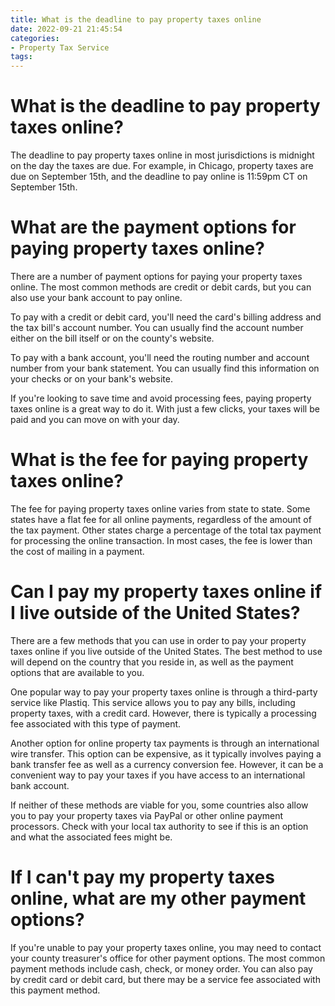 ```yaml
---
title: What is the deadline to pay property taxes online
date: 2022-09-21 21:45:54
categories:
- Property Tax Service
tags:
---
```



#  What is the deadline to pay property taxes online?

The deadline to pay property taxes online in most jurisdictions is midnight on the day the taxes are due. For example, in Chicago, property taxes are due on September 15th, and the deadline to pay online is 11:59pm CT on September 15th.

#  What are the payment options for paying property taxes online?

There are a number of payment options for paying your property taxes online. The most common methods are credit or debit cards, but you can also use your bank account to pay online.

To pay with a credit or debit card, you'll need the card's billing address and the tax bill's account number. You can usually find the account number either on the bill itself or on the county's website.

To pay with a bank account, you'll need the routing number and account number from your bank statement. You can usually find this information on your checks or on your bank's website.

If you're looking to save time and avoid processing fees, paying property taxes online is a great way to do it. With just a few clicks, your taxes will be paid and you can move on with your day.

#  What is the fee for paying property taxes online?

The fee for paying property taxes online varies from state to state. Some states have a flat fee for all online payments, regardless of the amount of the tax payment. Other states charge a percentage of the total tax payment for processing the online transaction. In most cases, the fee is lower than the cost of mailing in a payment.

#  Can I pay my property taxes online if I live outside of the United States?

There are a few methods that you can use in order to pay your property taxes online if you live outside of the United States. The best method to use will depend on the country that you reside in, as well as the payment options that are available to you.

One popular way to pay your property taxes online is through a third-party service like Plastiq. This service allows you to pay any bills, including property taxes, with a credit card. However, there is typically a processing fee associated with this type of payment.

Another option for online property tax payments is through an international wire transfer. This option can be expensive, as it typically involves paying a bank transfer fee as well as a currency conversion fee. However, it can be a convenient way to pay your taxes if you have access to an international bank account.

If neither of these methods are viable for you, some countries also allow you to pay your property taxes via PayPal or other online payment processors. Check with your local tax authority to see if this is an option and what the associated fees might be.

#  If I can't pay my property taxes online, what are my other payment options?

If you're unable to pay your property taxes online, you may need to contact your county treasurer's office for other payment options. The most common payment methods include cash, check, or money order. You can also pay by credit card or debit card, but there may be a service fee associated with this payment method.